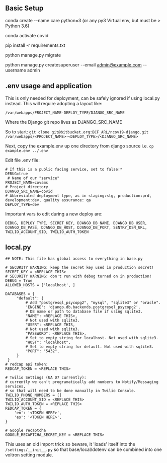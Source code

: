 
## Basic Setup ##


conda create --name care python=3          (or any py3 Virtual env, but must be > Python 3.6)

conda activate covid

pip install -r requirements.txt

python manage.py migrate

python manage.py createsuperuser --email admin@example.com --username admin

## .env usage and application

This is only needed for deployment, can be safely ignored if using local.py instead. This will require adopting a layout like:

    /var/webapps/PROJECT_NAME-DEPLOY_TYPE/DJANGO_SRC_NAME

Where the Django git repo lives as DJANGO_SRC_NAME

So to start: `git clone git@bitbucket.org:BCF_ARL/ncov19-django.git /var/webapps/<PROJECT_NAME>-<DEPLOY_TYPE>/<DJANGO_SRC_NAME>`

Next, copy the example.env up one directory from django source i.e.
`cp example.env ../.env`

Edit file .env file:

    # If this is a public facing service, set to false!*
    DEBUG=true
     # Name of our "service"
    PROJECT_NAME=covsms
    # Project directory
    DJANGO_SRC_NAME=covid
    # Abbreviated deployment type, as in staging:stg, production:prd, development:dev, quality assurance: qa
    DEPLOY_TYPE=dev 

Important vars to edit during a new deploy are:

    DEBUG, DEPLOY_TYPE, SECRET_KEY, DJANGO_DB_NAME, DJANGO_DB_USER, DJANGO_DB_PASS, DJANGO_DB_HOST, DJANGO_DB_PORT, SENTRY_DSN_URL, TWILIO_ACCOUNT_SID, TWILIO_AUTH_TOKEN

## local.py

    ## NOTE: This file has global access to everything in base.py

    # SECURITY WARNING: keep the secret key used in production secret!
    SECRET_KEY = <REPLACE THIS>
    # SECURITY WARNING: don't run with debug turned on in production!
    DEBUG = True
    ALLOWED_HOSTS = ['localhost', ]

    DATABASES = {
         "default": {
             # Add "postgresql_psycopg2", "mysql", "sqlite3" or "oracle".
             'ENGINE': 'django.db.backends.postgresql_psycopg2',
             # DB name or path to database file if using sqlite3.
             "NAME": <REPLACE THIS>,
             # Not used with sqlite3.
             "USER": <REPLACE THIS,
             # Not used with sqlite3.
             "PASSWORD": <REPLACE THIS>,
             # Set to empty string for localhost. Not used with sqlite3.
             "HOST": "localhost",
             # Set to empty string for default. Not used with sqlite3.
             "PORT": "5432",
         }
     }
    # redcap api token:
    REDCAP_TOKEN = <REPLACE THIS>

    # Twilio Settings (UA D7 currently):
    # currently we can't programatically add numbers to Notify/Messaging services,
    # so that will need to be done manually in Twilio Console.
    TWILIO_PHONE_NUMBERS = []
    TWILIO_ACCOUNT_SID = <REPLACE THIS>
    TWILIO_AUTH_TOKEN = <REPLACE THIS>
    REDCAP_TOKEN = {
        'en': '<TOKEN HERE>',
        'es': '<TOKEN HERE>',
    }	

    # Google recaptcha
    GOOGLE_RECAPTCHA_SECRET_KEY = <REPLACE THIS>


This uses an old import trick so beware, it 'loads' itself into the `/settings/__init__.py` so that base/local/dotenv can be combined into one voltron setting module.
